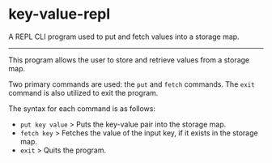 # key-value-repl
A REPL CLI program used to put and fetch values into a storage map.

---

This program allows the user to store and retrieve values from a storage map.

Two primary commands are used: the ```put``` and ```fetch``` commands. The ```exit``` command is also utilized to exit the program.

The syntax for each command is as follows:
- ```put key value``` > Puts the key-value pair into the storage map.
- ```fetch key``` > Fetches the value of the input key, if it exists in the storage map.
- ```exit``` > Quits the program.